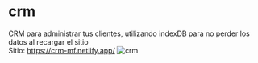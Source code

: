 # crm
CRM para administrar tus clientes, utilizando indexDB para no perder los datos al recargar el sitio <br/>
Sitio: https://crm-mf.netlify.app/
![crm](https://user-images.githubusercontent.com/88450891/234855781-280ecaed-af7c-4ac8-bb7d-50e6b9d4cb51.png)
